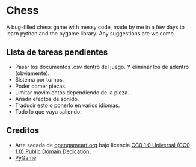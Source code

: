 # Chess
A bug-filled chess game with messy code, made by me in a few days to learn python and the pygame library. Any suggestions are welcome.

## Lista de tareas pendientes
- Pasar los documentos .csv dentro del juego. Y eliminar los de adentro (obviamente).
- Sistema por turnos.
- Poder comer piezas.
- Limitar movimientos dependiendo de la pieza.
- Añadir efectos de sonido.
- Traducir esto o ponerlo en varios idiomas.
- Todo lo que vaya saliendo.

## Creditos
- Arte sacada de [opengameart.org](https://opengameart.org/content/chess-pieces-and-a-board) bajo licencia [CC0 1.0 Universal (CC0 1.0) Public Domain Dedication.](https://creativecommons.org/publicdomain/zero/1.0/)
- [PyGame](https://www.pygame.org/news)
